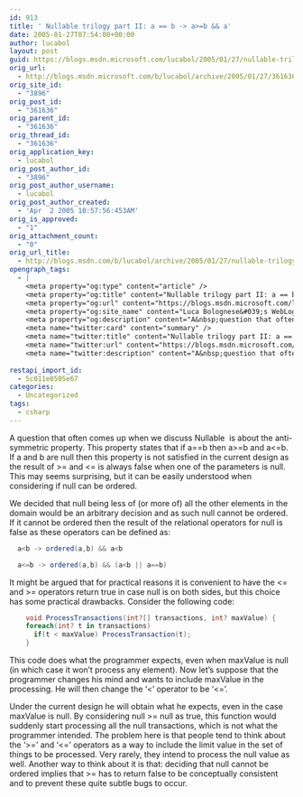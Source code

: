 ```yaml
---
id: 913
title: ' Nullable trilogy part II: a == b -> a>=b && a'
date: 2005-01-27T07:54:00+00:00
author: lucabol
layout: post
guid: https://blogs.msdn.microsoft.com/lucabol/2005/01/27/nullable-trilogy-part-ii-a-b-ab-a/
orig_url:
  - http://blogs.msdn.microsoft.com/b/lucabol/archive/2005/01/27/361636.aspx
orig_site_id:
  - "3896"
orig_post_id:
  - "361636"
orig_parent_id:
  - "361636"
orig_thread_id:
  - "361636"
orig_application_key:
  - lucabol
orig_post_author_id:
  - "3896"
orig_post_author_username:
  - lucabol
orig_post_author_created:
  - 'Apr  2 2005 10:57:56:453AM'
orig_is_approved:
  - "1"
orig_attachment_count:
  - "0"
orig_url_title:
  - http://blogs.msdn.com/b/lucabol/archive/2005/01/27/nullable-trilogy-part-ii-a-b-ab-a.aspx
opengraph_tags:
  - |
    <meta property="og:type" content="article" />
    <meta property="og:title" content="Nullable trilogy part II: a == b -&gt; a&gt;=b &amp;&amp; a &lt;=b ?" />
    <meta property="og:url" content="https://blogs.msdn.microsoft.com/lucabol/2005/01/27/nullable-trilogy-part-ii-a-b-ab-a/" />
    <meta property="og:site_name" content="Luca Bolognese&#039;s WebLog" />
    <meta property="og:description" content="A&nbsp;question that often comes up when we discuss Nullable&lt;T&gt;&nbsp;&nbsp;is about&nbsp;the anti-symmetric property. This property states that if a==b then a&gt;=b and a&lt;=b. If a and b are null then this property is not satisfied in the current design as the result of &gt;= and &lt;= is always false when one of the parameters is null...." />
    <meta name="twitter:card" content="summary" />
    <meta name="twitter:title" content="Nullable trilogy part II: a == b -&gt; a&gt;=b &amp;&amp; a &lt;=b ?" />
    <meta name="twitter:url" content="https://blogs.msdn.microsoft.com/lucabol/2005/01/27/nullable-trilogy-part-ii-a-b-ab-a/" />
    <meta name="twitter:description" content="A&nbsp;question that often comes up when we discuss Nullable&lt;T&gt;&nbsp;&nbsp;is about&nbsp;the anti-symmetric property. This property states that if a==b then a&gt;=b and a&lt;=b. If a and b are null then this property is not satisfied in the current design as the result of &gt;= and &lt;= is always false when one of the parameters is null...." />
    
restapi_import_id:
  - 5c011e0505e67
categories:
  - Uncategorized
tags:
  - csharp
---
```

A&nbsp;question that often comes up when we discuss Nullable<T>&nbsp;&nbsp;is about&nbsp;the anti-symmetric property. This property states that if a==b then a>=b and a<=b. If a and b are null then this property is not satisfied in the current design as the result of >= and <= is always false when one of the parameters is null. This may seems surprising, but it can be easily understood when considering if null can be ordered.

We decided that null being less of (or more of) all the other elements in the domain would be an arbitrary decision and as such null cannot be ordered. If it cannot be ordered then the result of the relational operators for null is false as these operators can be defined as:

```csharp
  a<b -> ordered(a,b) && a<b

  a<=b -> ordered(a,b) && (a<b || a==b)

```

  It might be argued that for practical reasons it is convenient to have the <= and >= operators return true in case null is on both sides, but this choice has some practical drawbacks. Consider the following code:

```csharp
    void ProcessTransactions(int?[] transactions, int? maxValue) {
    foreach(int? t in transactions)
      if(t < maxValue) ProcessTransaction(t);
    }
```

  This code does what the programmer expects, even when maxValue is null (in which case it won’t process any element). Now let’s suppose that the programmer changes his mind and wants to include maxValue in the processing. He will then change the ‘<’ operator to be ‘<=’.

  Under the current design he will obtain what he expects, even in the case maxValue is null. By considering null >= null as true, this function would suddenly start processing all the null transactions, which is not what the programmer intended. The problem here is that people tend to think about the ‘>=’ and ‘<=’ operators as a way to include the limit value in the set of things to be processed. Very rarely, they intend to process the null value as well. Another way to think about it is that: deciding that null cannot be ordered implies that >= has to return false to be conceptually consistent and to prevent these quite subtle bugs to occur.